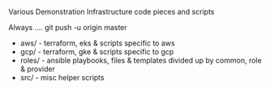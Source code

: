 Various Demonstration Infrastructure code pieces and scripts

Always ....
 git push -u origin master

* aws/   - terraform, eks & scripts specific to aws
* gcp/   - terraform, gke & scripts specific to gcp
* roles/ - ansible playbooks, files & templates divided up
             by common, role & provider
* src/   - misc helper scripts
